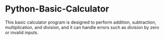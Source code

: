 # Python-Basic-Calculator
This basic calculator program is designed to perform addition, subtraction, multiplication, and division, and it can handle errors such as division by zero or invalid inputs.
